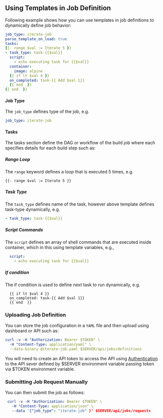 ## Using Templates in Job Definition

Following example shows how you can use templates in job definitions to dynamically define job behavior:
```yaml
job_type: iterate-job
parse_template_on_load: true
tasks:
{{- range $val := Iterate 5 }}
- task_type: task-{{$val}}
  script:
    - echo executing task for {{$val}}
  container:
    image: alpine
  {{ if lt $val 4 }}
  on_completed: task-{{ Add $val 1}}
  {{ end  }}
{{ end  }}
```

#### Job Type

The `job_type` defines type of the job, e.g.

```yaml
job_type: iterate-job
```

#### Tasks

The tasks section define the DAG or workflow of the build job where each specifies details for each build step such as:

##### Range Loop
The `range` keyword defines a loop that is executed 5 times, e.g.
```
{{- range $val := Iterate 5 }}
```

##### Task Type

The `task_type` defines name of the task, however above template defines task-type dynamically, e.g.

```yaml
- task_type: task-{{$val}}
```

##### Script Commands

The `script` defines an array of shell commands that are executed inside container, which in this using template variables, e.g.,

```yaml
  script:
    - echo executing task for {{$val}}
```

##### If condition
The if condition is used to define next task to run dynamically, e.g.
```
  {{ if lt $val 4 }}
  on_completed: task-{{ Add $val 1}}
  {{ end  }}
```

### Uploading Job Definition

You can store the job configuration in a `YAML` file and then upload using dashboard or API such as:

```yaml
curl -v -H "Authorization: Bearer $TOKEN" \
  -H "Content-Type: application/yaml" \
  --data-binary @iterate-job.yaml $SERVER/api/jobs/definitions
```

You will need to create an API token to access the API using [Authentication](apidocs.md#Authentication) to the API
sever defined by $SERVER environment variable passing token via $TOKEN environment variable.

### Submitting Job Request Manually

You can then submit the job as follows:

```yaml
 curl -v -H "Authorization: Bearer $TOKEN" \
   -H "Content-Type: application/json" \
   --data '{"job_type": "iterate-job" }' $SERVER/api/jobs/requests
```


